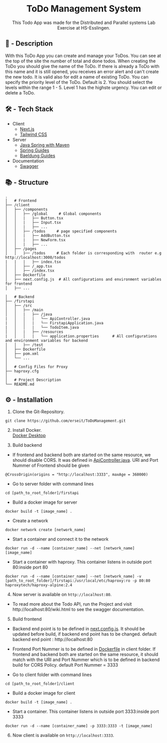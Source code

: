 <h1 align="center">ToDo Management System</h1>

<p align="center">This Todo App was made for the Distributed and Parallel systems Lab Exercise at HS-Esslingen.</p>

## 📌 - Description

With this ToDo App you can create and manage your ToDos. You can see at the top of the site the number of total and done todos. 
When creating the ToDo you should give the name of the ToDo. If there is already a ToDo with this name and it is still opened, 
you receives an error alert and can't create the new todo. It is valid also for edit a name of existing ToDo. You can specify the priority level
of the ToDo. Default is 2. You should select the levels within the range 1 - 5. Level 1 has the highste urgency.
You can edit or delete a ToDo.


## 🛠️ - Tech Stack

- Client
  - [Next.js](https://nextjs.org/docs)
  - [Tailwind CSS](https://tailwindcss.com/docs/installation)
- Server
  - [Java Spring with Maven](https://start.spring.io/)
  - [Spring Guides](https://spring.io/guides/gs/rest-service/)
  - [Baeldung Guides](www.baeldung.com/spring-rest-openapi-documentation)
- Documentation
  - [Swagger](https://swagger.io/docs/)


## 📚 - Structure

```
.
│   # Frontend
├── /client
│   ├── /components
│   │   ├── /global     # Global components
│   │   |   ├── Button.tsx
│   │   |   ├── Input.tsx
│   │   |   ├── ...
│   │   ├── /todos     # page specified components
│   │   |   ├── AddButton.tsx
│   │   |   ├── NewForm.tsx
│   │   |   ├── ...
│   ├── /pages
│   │   ├── /todos     # Each folder is corresponding with  router e.g http://localhost:3000/todos
|   |   |   ├── index.tsx
│   │   ├── /_app.tsx
│   │   ├── /index.tsx
│   ├── Dockerfile
│   ├── next.config.js  # All configurations and environment variables for frontend
│   ├── ...

│   # Backend
├── /firstapi
│   ├── /src
│   │   ├── /main
│   │   |   ├── /java
|   │   │   |   └── ApiController.java
|   │   │   |   └── FirstapiApplication.java
|   │   │   |   └── TodoItem.java
│   │   |   ├── /resources
|   │   │   |   └── application.properties      # All configurations and environment variables for backend
│   │   ├── /test
│   ├── Dockerfile
│   ├── pom.xml
│   └── ...
│
│   # Config Files for Proxy
├── haproxy.cfg
│
│   # Project Description
└── README.md
```

## ⚙️ - Installation

1. Clone the Git-Repository.

```
git clone https://github.com/erseit/ToDoManagement.git
```

2. Install Docker.<br>
   [Docker Desktop](https://www.docker.com/products/docker-desktop/)

3. Build backend

- If frontend and backend both are started on the same resource, we should disable CORS. 
  It was defined in [ApiController.java](https://github.com/erseit/ToDoManagement/blob/main/firstapi/src/main/java/com/example/firstapi/ApiController.java). URI and Port Nummer of Frontend should be given
```
@CrossOrigin(origins = "http://localhost:3333", maxAge = 360000)
```

- Go to server folder with command lines
```
cd [path_to_root_folder]/firstapi
```
- Build a docker image for server
```
docker build -t [image_name] .
```

- Create a network 
```
docker network create [network_name]
```
- Start a container and connect it to the network
```
docker run -d --name [container_name] --net [network_name] [image_name]
```

- Start a container with haproxy. This container listens in outside port 80:inside port 80
```
docker run -d --name [container_name] --net [network_name] -v [path_to_root_folder]/firstapi:/usr/local/etc/haproxy:ro -p 80:80 haproxytech/haproxy-alpine:2.4
```

4. Now server is available on `http://localhost:80`.

- To read more about the Todo API, run the Project and visit http://localhost:80/wiki.html to see the swagger documentation.

5. Build frontend

- Backend end point is to be defined in [next.config.js](https://github.com/erseit/ToDoManagement/blob/main/client/next.config.js). It should be updated before build, if backend end point has to be changed.
  default backend end point : http://localhost:80

- Frontend Port Nummer is to be defined in [Dockerfile](https://github.com/erseit/ToDoManagement/blob/main/client/Dockerfile) in client folder. If frontend and backend both are started on the same resource,
  it should match with the URI and Port Nummer which is to be defined in backend build for CORS Policy.
  default Port Nummer = 3333

- Go to client folder with command lines
```
cd [path_to_root_folder]/client
```
- Build a docker image for client
```
docker build -t [image_name] .
```

- Start a container. This container listens in outside port 3333:inside port 3333
```
docker run -d --name [container_name] -p 3333:3333 -t [image_name]
```

6. Now client is available on `http://localhost:3333`.


